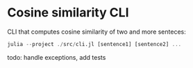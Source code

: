 # Cosine similarity CLI

CLI that computes cosine similarity of two and more senteces:

```julia
julia --project ./src/cli.jl [sentence1] [sentence2] ...
```

todo: handle exceptions, add tests
